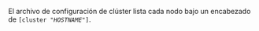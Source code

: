 El archivo de configuración de clúster lista cada nodo bajo un encabezado de <code>[cluster "<em>HOSTNAME</em>"]</code>.
